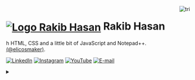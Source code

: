 <img align="right" alt="tri" height="380" src="https://user-images.githubusercontent.com/97471199/230774187-e482399b-492c-4c17-a831-0314bf90526e.png">

<h1>
    <a href="https://fevnem.github.io/">
     <img align="center" alt="Logo Rakib Hasan" width="36px" src="https://user-images.githubusercontent.com/97471199/230773934-2eeb538d-d992-4199-872e-117c1c635d81.png"></a>
    <span>Rakib Hasan</span>
</h1>

<p align="justify">h HTML, CSS and a little bit of JavaScript and Notepad++. 
<br>
  <a href="https://www.instagram.com//">(@elicosmaker)</a>.</p>
<!--
[![Preview](https://img.shields.io/badge/Portfolio-000?style=for-the-badge&logo=github&logoColor=FF00F6)](https://fevnem.github.io/)
[![GitHub Page](https://img.shields.io/badge/.github.io-67136f?style=for-the-badge)](https://.github.io/)
-->

[![LinkedIn](https://img.shields.io/badge/-LinkedIn-000?style=for-the-badge&logo=linkedin&logoColor=FF00F6&color:FFF)](https://www.linkedin.com/in/fevnem/)
[![Instagram](https://img.shields.io/badge/-Instagram-000?style=for-the-badge&logo=instagram&logoColor=FF00F6&color:FFF)](https://www.instagram.com/fevnem/)
[![YouTube](https://img.shields.io/badge/-YouTube-000?style=for-the-badge&logo=youtube&logoColor=FF00F6&color:FFF)](https://www.youtube.com/fevnem)
[![E-mail](https://img.shields.io/badge/-Email-000?style=for-the-badge&logo=microsoft-outlook&logoColor=FF00F6&color:FFF)](mailto:hilary.pessoal@hotmail.com)
<details align="left">
  <summary></summary> 
<h4><span style="background-color: yellow;">Languages Mostly In Use:</span></h4>
<div style="display: flex; flex-wrap: wrap; gap: 10px;">
  <span><img src="https://img.shields.io/badge/-Javascript-2f1a47?style=flat&logo=javascript"></span>
  <span><img src="https://img.shields.io/badge/-Typescript-2f1a47?style=flat&logo=typescript"></span>
  <span><img src="https://img.shields.io/badge/-React-2f1a47?style=flat&logo=react"></span>
  <span><img src="https://img.shields.io/badge/-React%20Native-2f1a47?style=flat&logo=react"></span>
  <span><img src="https://img.shields.io/badge/-Node.JS-2f1a47?style=flat&logo=node.js"></span>
  <span><img src="https://img.shields.io/badge/-HTML5-2f1a47?style=flat&logo=html5"></span>
  <span><img src="https://img.shields.io/badge/-CSS3-2f1a47?style=flat&logo=css3&logoColor=039be5"></span>
  <span><img src="https://img.shields.io/badge/-Next.JS-2f1a47?style=flat&logo=next.js"></span>
  <span><img src="https://img.shields.io/badge/-Tailwind%20CSS-2f1a47?style=flat&logo=tailwindcss"></span>
  <span><img src="https://img.shields.io/badge/-Markdown-2f1a47?style=flat&logo=markdown"></span>
  <span><img src="https://img.shields.io/badge/-Electron-2f1a47?style=flat&logo=electron"></span>
  <span><img src="https://img.shields.io/badge/-Git-2f1a47?style=flat&logo=git"></span>
  <span><img src="https://img.shields.io/badge/-Github-2f1a47?style=flat&logo=github"></span>
  <span><img src="https://img.shields.io/badge/Hyper-000000?style=flat&logo=hyper"></span>
  <span><img src="https://img.shields.io/badge/JSON-000?style=flat&logo=json"></span>
</div>

 
<table width="960px">
<tr>
<td valign="top" width="50%">

  #### 🏊‍♂️ Weekly Development Breakdown

<picture>
  <source media="(prefers-color-scheme: dark)" srcset="https://raw.githubusercontent.com/fevnem/fevnem/main/images/wakatime_weekly_language_stats_black.svg">
  <source media="(prefers-color-scheme: light)" srcset="https://raw.githubusercontent.com/fevnem/fevnem/main/images/wakatime_weekly_language_stats.svg">
  <img src="https://raw.githubusercontent.com/fevnem/fevnem/main/images/wakatime_weekly_language_stats.svg">
</picture>


</td>
<td valign="top" width="50%">

#### 🤾‍♂️ <a href="https://fevnem.github.io" target="_blank">Recent Blog</a>

<!-- blog starts -->

<!-- blog ends -->

</td>

</table>

  <div align="right">Made with 💜 by <a href="https://github.com/fevnem">tri</a>.</div>

</details>
